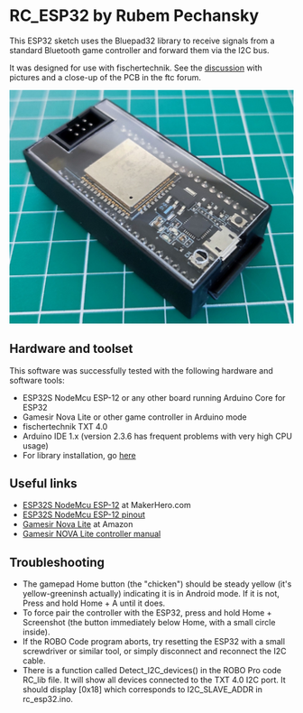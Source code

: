 
# RC_ESP32 by Rubem Pechansky

This ESP32 sketch uses the Bluepad32 library to receive signals from a standard Bluetooth game controller and forward them via the I2C bus.

It was designed for use with fischertechnik. See the [discussion](https://forum.ftcommunity.de/viewtopic.php?f=8&t=8694) with pictures and a close-up of the PCB in the ftc forum.

![Custom-made ESP ft module](<images/ft_module.jpg>)

## Hardware and toolset

This software was successfully tested with the following hardware and software tools:

- ESP32S NodeMcu ESP-12 or any other board running Arduino Core for ESP32
- Gamesir Nova Lite or other game controller in Arduino mode
- fischertechnik TXT 4.0
- Arduino IDE 1.x (version 2.3.6 has frequent problems with very high CPU usage)
- For library installation, go [here](https://bluepad32.readthedocs.io/en/latest/plat_arduino/#option-a-use-arduino-core-for-esp32-bluepad32-board)

## Useful links

- [ESP32S NodeMcu ESP-12](https://www.makerhero.com/produto/modulo-wifi-esp32s-nodemcu-esp-12/) at MakerHero.com
- [ESP32S NodeMcu ESP-12 pinout](https://m.media-amazon.com/images/I/71LQk8thb7L.jpg)
- [Gamesir Nova Lite](https://www.amazon.com.br/Controlador-GameSir-Controle-Bluetooth-vibra%C3%A7%C3%A3o/dp/B0CMCQ6WMC?th=1) at Amazon
- [Gamesir NOVA Lite controller manual](https://cdn.shopify.com/s/files/1/2241/8433/files/Manual-GameSir_Nova_Lite.pdf)

## Troubleshooting

- The gamepad Home button (the "chicken") should be steady yellow (it's yellow-greeninsh actually) indicating it is in Android mode. If it is not, Press and hold Home + A until it does.
- To force pair the controller with the ESP32, press and hold Home + Screenshot (the button immediately below Home, with a small circle inside).
- If the ROBO Code program aborts, try resetting the ESP32 with a small screwdriver or similar tool, or simply disconnect and reconnect the I2C cable.
- There is a function called Detect_I2C_devices() in the ROBO Pro code RC_lib file. It will show all devices connected to the TXT 4.0 I2C port. It should display [0x18] which corresponds to I2C_SLAVE_ADDR in rc_esp32.ino.
